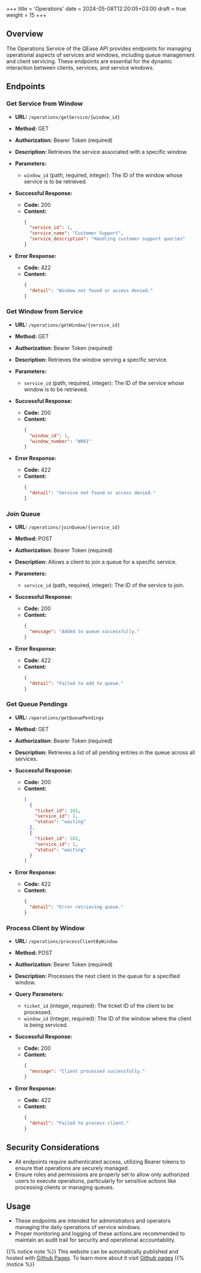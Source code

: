 +++
title = 'Operations'
date = 2024-05-08T12:20:05+03:00
draft = true
weight = 15
+++


## Overview

The Operations Service of the QEase API provides endpoints for managing operational aspects of services and windows, including queue management and client servicing. These endpoints are essential for the dynamic interaction between clients, services, and service windows.

## Endpoints

### Get Service from Window

- **URL:** `/operations/getService/{window_id}`
- **Method:** GET
- **Authorization:** Bearer Token (required)
- **Description:** Retrieves the service associated with a specific window.
- **Parameters:**
  - `window_id` (path, required, integer): The ID of the window whose service is to be retrieved.
- **Successful Response:**
  - **Code:** 200
  - **Content:** 
    ```json
    {
      "service_id": 1,
      "service_name": "Customer Support",
      "service_description": "Handling customer support queries"
    }
    ```

- **Error Response:**
  - **Code:** 422
  - **Content:** 
    ```json
    {
      "detail": "Window not found or access denied."
    }
    ```

### Get Window from Service

- **URL:** `/operations/getWindow/{service_id}`
- **Method:** GET
- **Authorization:** Bearer Token (required)
- **Description:** Retrieves the window serving a specific service.
- **Parameters:**
  - `service_id` (path, required, integer): The ID of the service whose window is to be retrieved.
- **Successful Response:**
  - **Code:** 200
  - **Content:** 
    ```json
    {
      "window_id": 1,
      "window_number": "W001"
    }
    ```

- **Error Response:**
  - **Code:** 422
  - **Content:** 
    ```json
    {
      "detail": "Service not found or access denied."
    }
    ```

### Join Queue

- **URL:** `/operations/joinQueue/{service_id}`
- **Method:** POST
- **Authorization:** Bearer Token (required)
- **Description:** Allows a client to join a queue for a specific service.
- **Parameters:**
  - `service_id` (path, required, integer): The ID of the service to join.
- **Successful Response:**
  - **Code:** 200
  - **Content:** 
    ```json
    {
      "message": "Added to queue successfully."
    }
    ```

- **Error Response:**
  - **Code:** 422
  - **Content:** 
    ```json
    {
      "detail": "Failed to add to queue."
    }
    ```

### Get Queue Pendings

- **URL:** `/operations/getQueuePendings`
- **Method:** GET
- **Authorization:** Bearer Token (required)
- **Description:** Retrieves a list of all pending entries in the queue across all services.
- **Successful Response:**
  - **Code:** 200
  - **Content:** 
    ```json
    [
      {
        "ticket_id": 101,
        "service_id": 1,
        "status": "waiting"
      },
      {
        "ticket_id": 102,
        "service_id": 1,
        "status": "waiting"
      }
    ]
    ```

- **Error Response:**
  - **Code:** 422
  - **Content:** 
    ```json
    {
      "detail": "Error retrieving queue."
    }
    ```

### Process Client by Window

- **URL:** `/operations/processClientByWindow`
- **Method:** POST
- **Authorization:** Bearer Token (required)
- **Description:** Processes the next client in the queue for a specified window.
- **Query Parameters:**
  - `ticket_id` (integer, required): The ticket ID of the client to be processed.
  - `window_id` (integer, required): The ID of the window where the client is being serviced.
- **Successful Response:**
  - **Code:** 200
  - **Content:** 
    ```json
    {
      "message": "Client processed successfully."
    }
    ```

- **Error Response:**
  - **Code:** 422
  - **Content:** 
    ```json
    {
      "detail": "Failed to process client."
    }
    ```

## Security Considerations

- All endpoints require authenticated access, utilizing Bearer tokens to ensure that operations are securely managed.
- Ensure roles and permissions are properly set to allow only authorized users to execute operations, particularly for sensitive actions like processing clients or managing queues.

## Usage

- These endpoints are intended for administrators and operators managing the daily operations of service windows.
- Proper monitoring and logging of these actions are recommended to maintain an audit trail for security and operational accountability.


{{% notice note %}}
This website can be automatically published and hosted with [Github Pages](https://pages.github.com/). To learn more about it visit [Github pages](https://gohugo.io/hosting-and-deployment/hosting-on-github/)
{{% /notice %}}